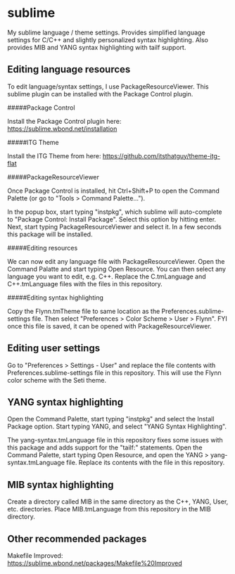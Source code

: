 sublime
=======

My sublime language / theme settings. Provides simplified language settings for C/C++ and slightly personalized syntax highlighting. Also provides MIB and YANG syntax highlighting with tailf support.

Editing language resources
------

To edit language/syntax settings, I use PackageResourceViewer. This sublime plugin can be installed with the Package Control plugin.

#####Package Control

Install the Package Control plugin here:
https://sublime.wbond.net/installation

#####ITG Theme

Install the ITG Theme from here:
https://github.com/itsthatguy/theme-itg-flat

#####PackageResourceViewer

Once Package Control is installed, hit Ctrl+Shift+P to open the Command Palette (or go to "Tools > Command Palette...").

In the popup box, start typing "instpkg", which sublime will auto-complete to "Package Control: Install Package". Select this option by hitting enter. Next, start typing PackageResourceViewer and select it. In a few seconds this package will be installed.

#####Editing resources

We can now edit any language file with PackageResourceViewer. Open the Command Palatte and start typing Open Resource. You can then select any language you want to edit, e.g. C++. Replace the C.tmLanguage and C++.tmLanguage files with the files in this repository.

#####Editing syntax highlighting

Copy the Flynn.tmTheme file to same location as the Preferences.sublime-settings file. Then select "Preferences > Color Scheme > User > Flynn". FYI once this file is saved, it can be opened with PackageResourceViewer.

Editing user settings
------

Go to "Preferences >  Settings - User" and replace the file contents with Preferences.sublime-settings file in this repository. This will use the Flynn color scheme with the Seti theme.

YANG syntax highlighting
------

Open the Command Palette, start typing "instpkg" and select the Install Package option. Start typing YANG, and select "YANG Syntax Highlighting".

The yang-syntax.tmLanguage file in this repository fixes some issues with this package and adds support for the "tailf:" statements. Open the Command Palette, start typing Open Resource, and open the YANG > yang-syntax.tmLanguage file. Replace its contents with the file in this repository.

MIB syntax highlighting
------

Create a directory called MIB in the same directory as the C++, YANG, User, etc. directories. Place MIB.tmLanguage from this repository in the MIB directory.

Other recommended packages
------

Makefile Improved: https://sublime.wbond.net/packages/Makefile%20Improved
